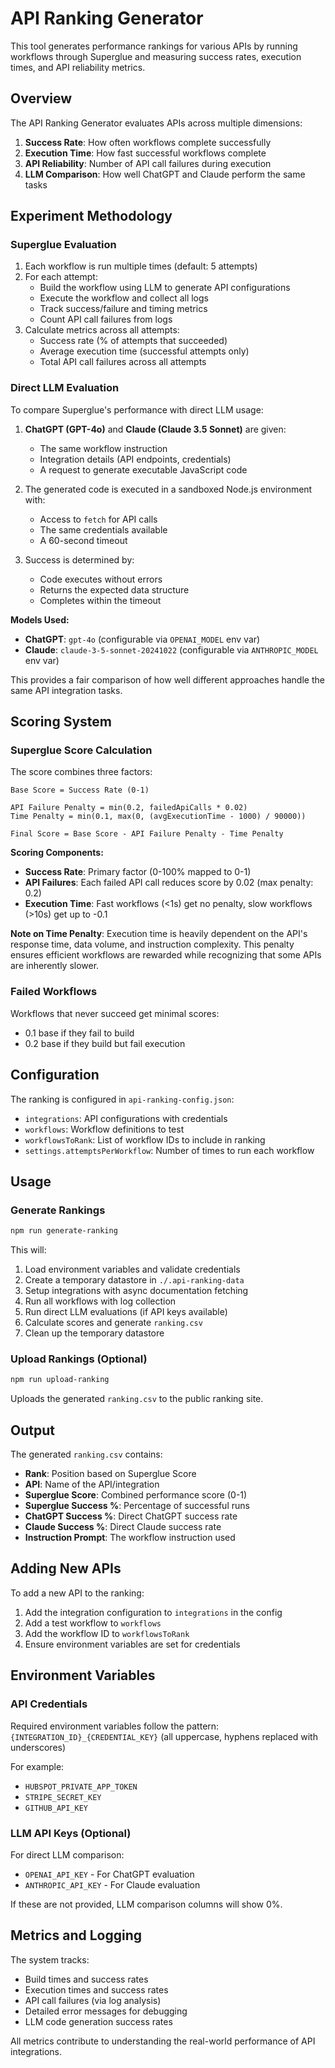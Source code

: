 # API Ranking Generator

This tool generates performance rankings for various APIs by running workflows through Superglue and measuring success rates, execution times, and API reliability metrics.

## Overview

The API Ranking Generator evaluates APIs across multiple dimensions:
1. **Success Rate**: How often workflows complete successfully
2. **Execution Time**: How fast successful workflows complete
3. **API Reliability**: Number of API call failures during execution
4. **LLM Comparison**: How well ChatGPT and Claude perform the same tasks

## Experiment Methodology

### Superglue Evaluation
1. Each workflow is run multiple times (default: 5 attempts)
2. For each attempt:
   - Build the workflow using LLM to generate API configurations
   - Execute the workflow and collect all logs
   - Track success/failure and timing metrics
   - Count API call failures from logs
3. Calculate metrics across all attempts:
   - Success rate (% of attempts that succeeded)
   - Average execution time (successful attempts only)
   - Total API call failures across all attempts

### Direct LLM Evaluation
To compare Superglue's performance with direct LLM usage:

1. **ChatGPT (GPT-4o)** and **Claude (Claude 3.5 Sonnet)** are given:
   - The same workflow instruction
   - Integration details (API endpoints, credentials)
   - A request to generate executable JavaScript code

2. The generated code is executed in a sandboxed Node.js environment with:
   - Access to `fetch` for API calls
   - The same credentials available
   - A 60-second timeout

3. Success is determined by:
   - Code executes without errors
   - Returns the expected data structure
   - Completes within the timeout

**Models Used:**
- **ChatGPT**: `gpt-4o` (configurable via `OPENAI_MODEL` env var)
- **Claude**: `claude-3-5-sonnet-20241022` (configurable via `ANTHROPIC_MODEL` env var)

This provides a fair comparison of how well different approaches handle the same API integration tasks.

## Scoring System

### Superglue Score Calculation

The score combines three factors:

```
Base Score = Success Rate (0-1)

API Failure Penalty = min(0.2, failedApiCalls * 0.02)
Time Penalty = min(0.1, max(0, (avgExecutionTime - 1000) / 90000))

Final Score = Base Score - API Failure Penalty - Time Penalty
```

**Scoring Components:**
- **Success Rate**: Primary factor (0-100% mapped to 0-1)
- **API Failures**: Each failed API call reduces score by 0.02 (max penalty: 0.2)
- **Execution Time**: Fast workflows (<1s) get no penalty, slow workflows (>10s) get up to -0.1

**Note on Time Penalty**: Execution time is heavily dependent on the API's response time, data volume, and instruction complexity. This penalty ensures efficient workflows are rewarded while recognizing that some APIs are inherently slower.

### Failed Workflows
Workflows that never succeed get minimal scores:
- 0.1 base if they fail to build
- 0.2 base if they build but fail execution

## Configuration

The ranking is configured in `api-ranking-config.json`:
- `integrations`: API configurations with credentials
- `workflows`: Workflow definitions to test
- `workflowsToRank`: List of workflow IDs to include in ranking
- `settings.attemptsPerWorkflow`: Number of times to run each workflow

## Usage

### Generate Rankings
```bash
npm run generate-ranking
```

This will:
1. Load environment variables and validate credentials
2. Create a temporary datastore in `./.api-ranking-data`
3. Setup integrations with async documentation fetching
4. Run all workflows with log collection
5. Run direct LLM evaluations (if API keys available)
6. Calculate scores and generate `ranking.csv`
7. Clean up the temporary datastore

### Upload Rankings (Optional)
```bash
npm run upload-ranking
```

Uploads the generated `ranking.csv` to the public ranking site.

## Output

The generated `ranking.csv` contains:
- **Rank**: Position based on Superglue Score
- **API**: Name of the API/integration
- **Superglue Score**: Combined performance score (0-1)
- **Superglue Success %**: Percentage of successful runs
- **ChatGPT Success %**: Direct ChatGPT success rate
- **Claude Success %**: Direct Claude success rate
- **Instruction Prompt**: The workflow instruction used

## Adding New APIs

To add a new API to the ranking:
1. Add the integration configuration to `integrations` in the config
2. Add a test workflow to `workflows`
3. Add the workflow ID to `workflowsToRank`
4. Ensure environment variables are set for credentials

## Environment Variables

### API Credentials
Required environment variables follow the pattern:
`{INTEGRATION_ID}_{CREDENTIAL_KEY}` (all uppercase, hyphens replaced with underscores)

For example:
- `HUBSPOT_PRIVATE_APP_TOKEN`
- `STRIPE_SECRET_KEY`
- `GITHUB_API_KEY`

### LLM API Keys (Optional)
For direct LLM comparison:
- `OPENAI_API_KEY` - For ChatGPT evaluation
- `ANTHROPIC_API_KEY` - For Claude evaluation

If these are not provided, LLM comparison columns will show 0%.

## Metrics and Logging

The system tracks:
- Build times and success rates
- Execution times and success rates
- API call failures (via log analysis)
- Detailed error messages for debugging
- LLM code generation success rates

All metrics contribute to understanding the real-world performance of API integrations. 